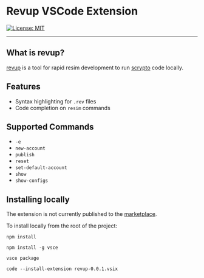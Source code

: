 # Revup VSCode Extension

[![License: MIT](https://img.shields.io/badge/License-MIT-yellow.svg)](https://opensource.org/licenses/MIT)

---

## What is revup?

[revup](https://github.com/RadGuild/revup) is a tool for rapid resim development to run [scrypto](https://github.com/radixdlt/radixdlt-scrypto) code locally.

## Features

- Syntax highlighting for `.rev` files
- Code completion on `resim` commands

## Supported Commands

- `-e`
- `new-account`
- `publish`
- `reset`
- `set-default-account`
- `show`
- `show-configs`

## Installing locally

The extension is not currently published to the [marketplace](https://marketplace.visualstudio.com/vscode).

To install locally from the root of the project:

`npm install`

`npm install -g vsce`

`vsce package`

`code --install-extension revup-0.0.1.vsix`

